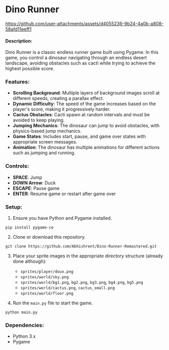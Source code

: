 # Dino Runner

https://github.com/user-attachments/assets/d4055236-9b24-4a0b-a808-58afd11eeff1

#### Description:
Dino Runner is a classic endless runner game built using Pygame. In this game, you control a dinosaur navigating through an endless desert landscape, avoiding obstacles such as cacti while trying to achieve the highest possible score.

### Features:
- **Scrolling Background**: Multiple layers of background images scroll at different speeds, creating a parallax effect.
- **Dynamic Difficulty**: The speed of the game increases based on the player's score, making it progressively harder.
- **Cactus Obstacles**: Cacti spawn at random intervals and must be avoided to keep playing.
- **Jumping Mechanics**: The dinosaur can jump to avoid obstacles, with physics-based jump mechanics.
- **Game States**: Includes start, pause, and game over states with appropriate screen messages.
- **Animation**: The dinosaur has multiple animations for different actions such as jumping and running.

### Controls:
- **SPACE**: Jump
- **DOWN Arrow**: Duck
- **ESCAPE**: Pause game
- **ENTER**: Resume game or restart after game over

### Setup:
1. Ensure you have Python and Pygame installed.

```
pip install pygame-ce
```

2. Clone or download this repository.

```
git clone https://github.com/Abhishrent/Dino-Runner-Remastered.git
```

3. Place your sprite images in the appropriate directory structure (already done although):
   - `sprites/player/doux.png`
   - `sprites/world/sky.png`
   - `sprites/world/bg1.png`, `bg2.png`, `bg3.png`, `bg4.png`, `bg5.png`
   - `sprites/world/cactus.png`, `cactus_small.png`
   - `sprites/world/floor.png`

4. Run the `main.py` file to start the game.

```
python main.py
```

### Dependencies:
- Python 3.x
- Pygame


